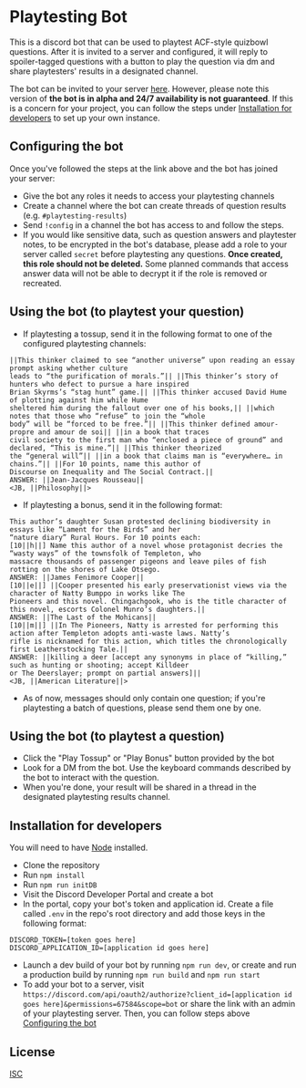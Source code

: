 # Playtesting Bot

This is a discord bot that can be used to playtest ACF-style quizbowl questions. After it is invited to a server and configured, it will reply to spoiler-tagged questions with a button to play the question via dm and share playtesters' results in a designated channel.

The bot can be invited to your server [here](https://discord.com/api/oauth2/authorize?client_id=1128432579436101724&permissions=67584&scope=bot). However, please note this version of **the bot is in alpha and 24/7 availability is not guaranteed**. If this is a concern for your project, you can follow the steps under [Installation for developers](#installation-for-developers) to set up your own instance.

## Configuring the bot
Once you've followed the steps at the link above and the bot has joined your server:
- Give the bot any roles it needs to access your playtesting channels
- Create a channel where the bot can create threads of question results (e.g. `#playtesting-results`)
- Send `!config` in a channel the bot has access to and follow the steps.
- If you would like sensitive data, such as question answers and playtester notes, to be encrypted in the bot's database, please add a role to your server called `secret` before playtesting any questions. **Once created, this role should not be deleted.** Some planned commands that access answer data will not be able to decrypt it if the role is removed or recreated.

## Using the bot (to playtest your question)
- If playtesting a tossup, send it in the following format to one of the configured playtesting channels:
```
||This thinker claimed to see “another universe” upon reading an essay prompt asking whether culture
leads to “the purification of morals.”|| ||This thinker’s story of hunters who defect to pursue a hare inspired
Brian Skyrms’s “stag hunt” game.|| ||This thinker accused David Hume of plotting against him while Hume
sheltered him during the fallout over one of his books,|| ||which notes that those who “refuse” to join the “whole
body” will be “forced to be free.”|| ||This thinker defined amour-propre and amour de soi|| ||in a book that traces
civil society to the first man who “enclosed a piece of ground” and declared, “This is mine.”|| ||This thinker theorized
the “general will”|| ||in a book that claims man is “everywhere… in chains.”|| ||For 10 points, name this author of
Discourse on Inequality and The Social Contract.||
ANSWER: ||Jean-Jacques Rousseau||
<JB, ||Philosophy||>
```
- If playtesting a bonus, send it in the following format:
```
This author’s daughter Susan protested declining biodiversity in essays like “Lament for the Birds” and her
“nature diary” Rural Hours. For 10 points each:
[10||h||] Name this author of a novel whose protagonist decries the “wasty ways” of the townsfolk of Templeton, who
massacre thousands of passenger pigeons and leave piles of fish rotting on the shores of Lake Otsego.
ANSWER: ||James Fenimore Cooper||
[10||e||] ||Cooper presented his early preservationist views via the character of Natty Bumppo in works like The
Pioneers and this novel. Chingachgook, who is the title character of this novel, escorts Colonel Munro’s daughters.||
ANSWER: ||The Last of the Mohicans||
[10||m||] ||In The Pioneers, Natty is arrested for performing this action after Templeton adopts anti-waste laws. Natty’s
rifle is nicknamed for this action, which titles the chronologically first Leatherstocking Tale.||
ANSWER: ||killing a deer [accept any synonyms in place of “killing,” such as hunting or shooting; accept Killdeer
or The Deerslayer; prompt on partial answers]||
<JB, ||American Literature||>
```
- As of now, messages should only contain one question; if you're playtesting a batch of questions, please send them one by one.

## Using the bot (to playtest a question)
- Click the "Play Tossup" or "Play Bonus" button provided by the bot
- Look for a DM from the bot. Use the keyboard commands described by the bot to interact with the question.
- When you're done, your result will be shared in a thread in the designated playtesting results channel.

## Installation for developers
You will need to have [Node](https://nodejs.org/en/download) installed.
- Clone the repository
- Run `npm install`
- Run `npm run initDB`
- Visit the Discord Developer Portal and create a bot
- In the portal, copy your bot's token and application id. Create a file called `.env` in the repo's root directory and add those keys in the following format:
```env
DISCORD_TOKEN=[token goes here]
DISCORD_APPLICATION_ID=[application id goes here]
```
- Launch a dev build of your bot by running `npm run dev`, or create and run a production build by running `npm run build` and `npm run start`
- To add your bot to a server, visit `https://discord.com/api/oauth2/authorize?client_id=[application id goes here]&permissions=67584&scope=bot` or share the link with an admin of your playtesting server. Then, you can follow steps above [Configuring the bot](#configuring-the-bot)

## License

[ISC](https://choosealicense.com/licenses/isc/)